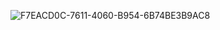 ![F7EACD0C-7611-4060-B954-6B74BE3B9AC8](https://user-images.githubusercontent.com/29516637/206913851-f08847c8-0a23-4f26-a2d7-092f11764128.jpeg)
